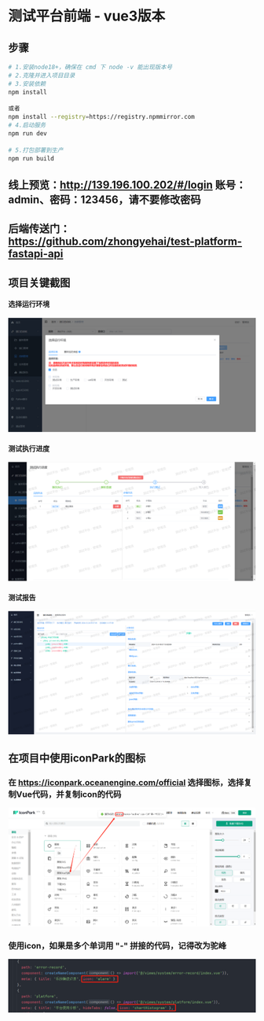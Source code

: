 # 测试平台前端 - vue3版本

## 步骤

```bash
# 1.安装node18+，确保在 cmd 下 node -v 能出现版本号
# 2.克隆并进入项目目录
# 3.安装依赖
npm install 

或者 
npm install --registry=https://registry.npmmirror.com
# 4.启动服务
npm run dev

# 5.打包部署到生产
npm run build
```

## 线上预览：http://139.196.100.202/#/login  账号：admin、密码：123456，请不要修改密码

## 后端传送门：https://github.com/zhongyehai/test-platform-fastapi-api

## 项目关键截图

#### 选择运行环境

![选择运行环境](img/case/选择运行环境.png)

#### 测试执行进度

![用例执行进度](img/case/测试执行进度.png)

#### 测试报告

![测试报告](img/report/测试报告.png)


## 在项目中使用iconPark的图标
### 在 https://iconpark.oceanengine.com/official 选择图标，选择复制Vue代码，并复制icon的代码
![选择复制vue代码](img/use-icon-park/复制icon代码.png)

### 使用icon，如果是多个单词用 "-" 拼接的代码，记得改为驼峰
![使用icon](img/use-icon-park/使用icon.png)
